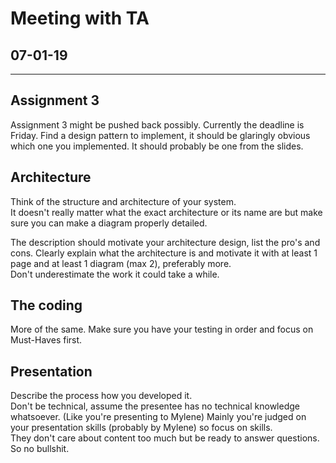# Meeting with TA

07-01-19
---

---
## Assignment 3
Assignment 3 might be pushed back possibly. Currently the deadline is Friday.
Find a design pattern to implement, it should be glaringly obvious which one you implemented. It should probably be one from the slides.


## Architecture
Think of the structure and architecture of your system.  
It doesn't really matter what the exact architecture or its name are but make sure you can make a diagram properly detailed.

The description should motivate your architecture design, list the pro's and cons. 
Clearly explain what the architecture is and motivate it with at least 1 page and at least 1 diagram (max 2), preferably more.  
Don't underestimate the work it could take a while.


## The coding
More of the same.
Make sure you have your testing in order and focus on Must-Haves first.


## Presentation
Describe the process how you developed it.  
Don't be technical, assume the presentee has no technical knowledge whatsoever. (Like you're presenting to Mylene)
Mainly you're judged on your presentation skills (probably by Mylene) so focus on skills.   
They don't care about content too much but be ready to answer questions. So no bullshit.  


